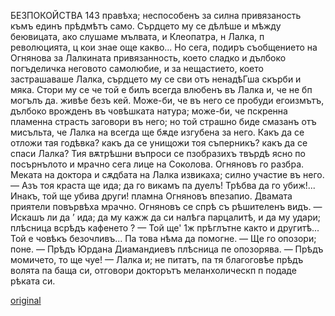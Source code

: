 ﻿БЕЗПОКОЙСТВА
143
правѣха; неспособенъ за силна привязаность къмъ единъ прѣдмѣтъ само. Сърдцето му се дѣлѣше и мѣжду беювицата, ако слушаме мълвата, и Клеопатра, н Лалка, п революцията, ц кои знае още какво... Но сега, подиръ съобщението на Огнянова за Лалкината привязанность, което сладко и дълбоко погъделичка неговото самолюбие, и за нещастието, което застрашаваше Лалка, сърдцето му се сви отъ ненадѣГша скърби и мяка. Стори му се че той е билъ всегда влюбенъ въ Лалка и, че не бп могълъ да. живѣе безъ кей. Може-би, че въ него се пробуди егоизмътъ, дълбоко врожденъ въ човѣшката натура; може-би, че пскренна пламенна страсть заговори въ него; но той страшно биде смазанъ отъ мисъльта, че Лалка на всегда ще бѫде изгубена за него. Какъ да се отложи тая годѣвка? какъ да се унищожи тоя съперникъ? какъ да се спаси Лалка? Тия вѫтрѣшни въпроси се пзобразихъ твърдѣ ясно по посърнълото и мрачно сега лице на Соколова.
Огняновъ го разбра. Меката на доктора и сѫдбата на Лалка извикаха; силно участие въ него.
— Азъ тоя краста ще ида; да го викамъ па дуелъ! Трѣбва да го убиж!... Инакъ, той ще убива други! пламна Огняновъ впезапио.
Двамата приятели повървѣха мрачно.
Огняновъ се спрѣ съ рѣшителенъ видъ.
— Искашъ ли да ’ ида; да му кажж да си налѣга парцалитѣ, и да му удари; плѣсница всрѣдъ кафенето ?
— Той ще' 1ж прѣглътне както и другитѣ... Той е човѣкъ безочливъ... Па това нѣма да помогне.
— Ще го опозори; поне.
— Прѣдъ Юрдана Диамандиевъ плѣсница пе опозорява. — Прѣдъ момичето, то ще чуе!
— Лалка и; не питатъ, па тя благоговѣе прѣдъ волята па баща си, отговори докторътъ меланхолическп п подаде рѣката си.

[original](images/162.jpg)